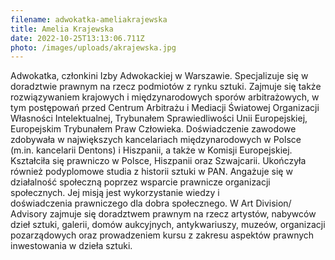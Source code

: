 ```yaml
---
filename: adwokatka-ameliakrajewska
title: Amelia Krajewska
date: 2022-10-25T13:13:06.711Z
photo: /images/uploads/akrajewska.jpg
---
```

Adwokatka, członkini Izby Adwokackiej w Warszawie. Specjalizuje się w doradztwie prawnym na rzecz podmiotów z rynku sztuki. Zajmuje się także rozwiązywaniem krajowych i międzynarodowych sporów arbitrażowych, w tym postępowań przed Centrum Arbitrażu i Mediacji Światowej Organizacji Własności Intelektualnej, Trybunałem Sprawiedliwości Unii Europejskiej, Europejskim Trybunałem Praw Człowieka. Doświadczenie zawodowe zdobywała w największych kancelariach międzynarodowych w Polsce (m.in. kancelarii Dentons) i Hiszpanii, a także w Komisji Europejskiej. Kształciła się prawniczo w Polsce, Hiszpanii oraz Szwajcarii. Ukończyła również podyplomowe studia z historii sztuki w PAN. Angażuje się w działalność społeczną poprzez wsparcie prawnicze organizacji społecznych. Jej misją jest wykorzystanie wiedzy i doświadczenia prawniczego dla dobra społecznego. W Art Division/ Advisory zajmuje się doradztwem prawnym na rzecz artystów, nabywców dzieł sztuki, galerii, domów aukcyjnych, antykwariuszy, muzeów, organizacji pozarządowych oraz prowadzeniem kursu z zakresu aspektów prawnych inwestowania w dzieła sztuki.
